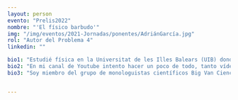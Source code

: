 ```yaml
---
layout: person
evento: "Prelis2022"
nombre: "'El físico barbudo'"
img: "/img/eventos/2021-Jornadas/ponentes/AdriánGarcía.jpg"
rol: "Autor del Problema 4"
linkedin: ""

bio1: "Estudié física en la Universitat de les Illes Balears (UIB) donde fui dando tumbos entre las diferentes ramas hasta darme cuenta de que no podía (ni quería) elegir qué parte de la física me gustaba más, así que una vez graduado me matriculé en un máster de física de sistemas complejos en el Instituto de Física Interdisciplinar y Sistemas Complejos (IFISC). Durante esos años, y motivado por mi (breve pero intenso) paso por el concurso de monólogos científicos FameLab (organizado por la FECyT), descubrí que contar la ciencia mola <em>casi tanto</em> como hacerla."
bio2: "En mi canal de Youtube intento hacer un poco de todo, tanto vídeos más clásicos de divulgación (siempre con un toque friki) como videoclips de canciones con temática científica. Aunque esto último también puedes encontrarlo en mi Spotify. Para mantener joven el espíritu, también cuento movidas tope tochas de física y mates en TikTok."
bio3: "Soy miembro del grupo de monologuistas científicos Big Van Ciencia, colaboro con el magazín de ciencia Balears Fa Ciència, en la radio autonómica y presento el podcast de entrevistas a científicos Voces CSIC Balears. También presenté junto a Ana Payo el primer (y único) programa de divulgación científica en la televisión autonómica de las Islas Baleares: Balears Fa Ciència. Desde 2017 coordino Pint of Science en Palma de Mallorca. Participo en la plataforma de divulgadores Scenio donde hemos creado proyectos muy locos como 100cia al Cubo, explicando ciencia dentro de Minecraft. Y también he hecho lo típico: charlas científicas mezclando ciencia y cultura friki en bares, casales, escenarios…"


---
```

